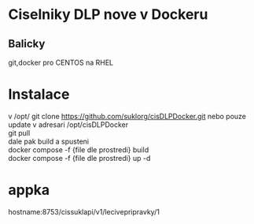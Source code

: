 # Ciselniky DLP nove v Dockeru

## Balicky
git,docker pro CENTOS na RHEL

# Instalace 
v /opt/ git clone  https://github.com/suklorg/cisDLPDocker.git
nebo pouze update v adresari /opt/cisDLPDocker\
git pull \
dale pak build a spusteni\
docker compose -f {file dle prostredi} build\
docker compose -f {file dle prostredi} up -d

# appka
hostname:8753/cissuklapi/v1/lecivepripravky/1

